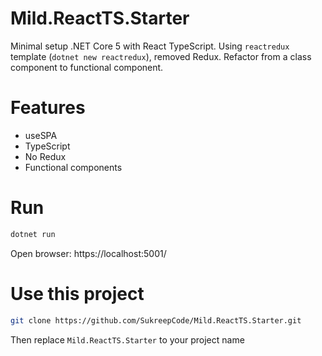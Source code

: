 # Mild.ReactTS.Starter

Minimal setup .NET Core 5 with React TypeScript.
Using `reactredux` template (`dotnet new reactredux`), removed Redux. 
Refactor from a class component to functional component.

# Features
- useSPA
- TypeScript
- No Redux
- Functional components

<!-- more -->
# Run

```sh
dotnet run
```

Open browser: https://localhost:5001/

# Use this project

```sh
git clone https://github.com/SukreepCode/Mild.ReactTS.Starter.git
```

Then replace `Mild.ReactTS.Starter` to your project name
